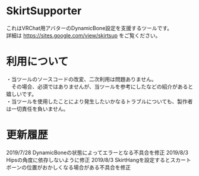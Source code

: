 # SkirtSupporter
これはVRChat用アバターのDynamicBone設定を支援するツールです。  
詳細は https://sites.google.com/view/skirtsup をご覧ください。  

# 利用について
・当ツールのソースコードの改変、二次利用は問題ありません。  
　その場合、必須ではありませんが、当ツールを参考にしたなどの紹介があると嬉しいです。  
・当ツールを使用したことにより発生したいかなるトラブルについても、製作者は一切責任を負いません。

# 更新履歴
2019/7/28 DynamicBoneの状態によってエラーとなる不具合を修正
2019/8/3 Hipsの角度に依存しないように修正
2019/8/3 SkirtHangを設定するとスカートボーンの位置がおかしくなる場合がある不具合を修正